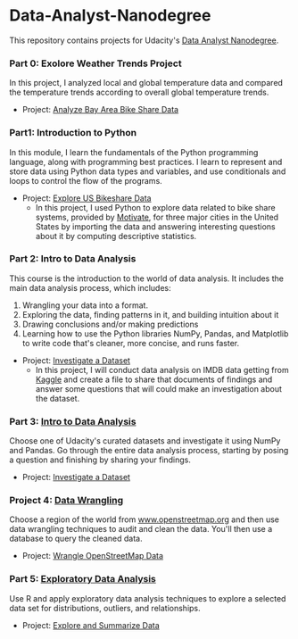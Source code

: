 # Data-Analyst-Nanodegree


This repository contains projects for Udacity's [Data Analyst Nanodegree](https://www.udacity.com/course/data-analyst-nanodegree--nd002).

### Part 0: Exolore Weather Trends Project
In this project, I analyzed local and global temperature data and compared the temperature trends according to overall global temperature trends.

- Project: [Analyze Bay Area Bike Share Data]()

### Part1: Introduction to Python
In this module, I learn the fundamentals of the Python programming language, along with programming best practices. I learn to represent and store data using Python data types and variables, and use conditionals and loops to control the flow of the programs.

- Project: [Explore US Bikeshare Data](https://www.udacity.com/course/intro-to-descriptive-statistics--ud827)
    - In this project, I used Python to explore data related to bike share systems, provided by [Motivate](https://www.motivateco.com/), for three major cities in the United States by importing the data and answering interesting questions about it by computing descriptive statistics.

### Part 2: Intro to Data Analysis
This course is the introduction to the world of data analysis. It includes the main data analysis process, which includes: 

1. Wrangling your data into a format.
2.  Exploring the data, finding patterns in it, and building intuition about it
3.  Drawing conclusions and/or making predictions
4. Learning how to use the Python libraries NumPy, Pandas, and Matplotlib to write code that's cleaner, more concise, and runs faster.

- Project: [Investigate a Dataset](https://www.udacity.com/course/intro-to-descriptive-statistics--ud827)
    - In this project, I will conduct data analysis on IMDB data getting from [Kaggle](https://www.kaggle.com/tmdb/tmdb-movie-metadata) and create a file to share that documents of findings and answer some questions that will could make an investigation about the dataset. 



### Part 3: [Intro to Data Analysis](https://www.udacity.com/course/intro-to-data-analysis--ud170)
Choose one of Udacity's curated datasets and investigate it using NumPy and Pandas. Go through the entire data analysis process, starting by posing a question and finishing by sharing your findings.

- Project: [Investigate a Dataset](https://github.com/DavidAbdelmalek/Data-Anaylsis-Nanodegree/blob/master/Introduction-To-Data-Analysis/dataset_analysis/TMDb-anaylsis.ipynb)

### Project 4: [Data Wrangling](https://www.udacity.com/course/data-wrangling-with-mongodb--ud032)
Choose a region of the world from www.openstreetmap.org and then use data wrangling techniques to audit and clean the data. You'll then use a database to query the cleaned data.

- Project: [Wrangle OpenStreetMap Data](https://github.com/kaishengteh/Data-Analyst-Nanodegree/blob/master/4-Data-Wrangling/Data_Wrangling.ipynb)

### Part 5: [Exploratory Data Analysis](https://www.udacity.com/course/data-analysis-with-r--ud651)
Use R and apply exploratory data analysis techniques to explore a selected data set for distributions, outliers, and relationships.

- Project: [Explore and Summarize Data](https://cdn.rawgit.com/kaishengteh/Data-Analyst-Nanodegree/e94db549/5-Exploratory-Data-Analysis/Exploratory%20Data%20Analysis.html)
